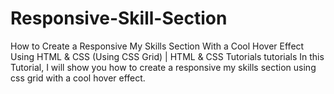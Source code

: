 # Responsive-Skill-Section
How to Create a Responsive My Skills Section With a Cool Hover Effect Using HTML &amp; CSS (Using CSS Grid) | HTML &amp; CSS Tutorials  tutorials  In this Tutorial, I will show you how to create a responsive my skills section using css grid with a cool hover effect.
